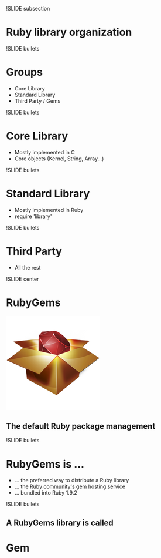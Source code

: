!SLIDE subsection
# Ruby library organization


!SLIDE bullets
# Groups

* Core Library
* Standard Library
* Third Party / Gems


!SLIDE bullets
# Core Library

* Mostly implemented in C
* Core objects (Kernel, String, Array...)


!SLIDE bullets
# Standard Library

* Mostly implemented in Ruby
* require 'library'


!SLIDE bullets
# Third Party

* All the rest


!SLIDE center
# RubyGems

[![RVM](rubygems-logo.png)](http://docs.rubygems.org/)

## The default Ruby package management


!SLIDE bullets
# RubyGems is ...

* ... the preferred way to distribute a Ruby library
* ... the [Ruby community's gem hosting service](https://rubygems.org/)
* ... bundled into Ruby 1.9.2


!SLIDE bullets
## A RubyGems library is called

# Gem

